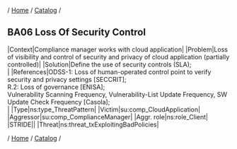 / [Home](/acctp/) / [Catalog](/acctp/catalog/) /

## BA06 Loss Of Security Control

|Context|Compliance manager works with cloud application|
|Problem|Loss of visibility and control of security and privacy of cloud application (partially controlled)|
|Solution|Define the use of security controls (SLA);<br />|
|References|ODSS-1: Loss of human-operated control point to verify security and privacy settings [SECCRIT];<br /> R.2: Loss of governance [ENISA];<br /> Vulnerability Scanning Frequency, Vulnerability-List Update Frequency, SW Update Check Frequency [Casola];<br />|
|Type|ns:type_ThreatPattern|
|Victim|su:comp_CloudApplication|
|Aggressor|su:comp_ComplianceManager|
|Aggr. role|ns:role_Client|
|STRIDE||
|Threat|ns:threat_txExploitingBadPolicies|

/ [Home](/acctp/) / [Catalog](/acctp/catalog/) /
